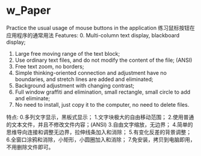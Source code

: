 # w_Paper
Practice the usual usage of mouse buttons in the application
练习鼠标按钮在应用程序的通常用法
Features:
0. Multi-column text display, blackboard display;
1. Large free moving range of the text block;
2. Use ordinary text files, and do not modify the content of the file; (ANSI)
3. Free text zoom, no borders;
4. Simple thinking-oriented connection and adjustment have no boundaries, and stretch lines are added and eliminated;
5. Background adjustment with changing contrast;
6. Full window graffiti and elimination, small rectangle, small circle to add and eliminate;
7. No need to install, just copy it to the computer, no need to delete files.

特点:
0.多列文字显示，黑板式显示；
1.文字块极大的自由移动范围；
2.使用普通的文本文件，并且不修改文件内容；(ANSI)
3.自由文字缩放，无边界；
4.简单的思维导向连接和调整无边界，拉伸线条加入和消除；
5.有变化反差的背景调整；
6.全窗口涂鸦和消除，小矩形，小圆圈加入和消除；
7.免安装，拷贝到电脑即用，不用删除文件即可。
